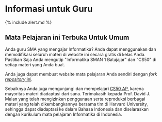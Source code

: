 # Informasi untuk Guru

{% include alert.md %}

## Mata Pelajaran ini Terbuka Untuk Umum

Anda guru SMA yang mengajar Informatika? Anda dapat menggunakan dan memodifikasi seluruh materi di website ini secara gratis di kelas Anda. Pastikan Saja Anda mengutip "Informatika SMAN 1 Batujajar" dan "CS50" di setiap materi yang Anda buat.

Anda juga dapat membuat website mata pelajaran Anda sendiri dengan _fork_ [_repository_ ini](https://github.com/smanbatujajar/informatika).

Sebaiknya Anda juga mengunjungi dan mempelajari [CS50 AP](https://ap.cs50.school), karena mayoritas materi diadaptasi dari sana. Terimakasih kepada Prof. David J. Malan yang telah mengizinkan penggunaan serta reproduksi berbagai materi yang telah dikembangkannya bersama tim di Harvard University, sehingga dapat diadaptasi ke dalam Bahasa Indonesia dan diselaraskan dengan kurikulum mata pelajaran Informatika di Indonesia.
